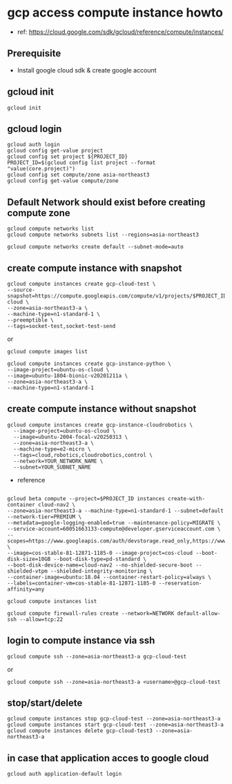 # gcp access compute instance howto

- ref: https://cloud.google.com/sdk/gcloud/reference/compute/instances/

## Prerequisite
- Install google cloud sdk & create google account

## gcloud init
```
gcloud init
```

## gcloud login

```
gcloud auth login
gcloud config get-value project
gcloud config set project ${PROJECT_ID}
PROJECT_ID=$(gcloud config list project --format "value(core.project)")
gcloud config set compute/zone asia-northeast3  
gcloud config get-value compute/zone
```

## Default Network should exist before creating compute zone
```
gcloud compute networks list
gcloud compute networks subnets list --regions=asia-northeast3

gcloud compute networks create default --subnet-mode=auto
```

## create compute instance with snapshot
```
gcloud compute instances create gcp-cloud-test \
--source-snapshot=https://compute.googleapis.com/compute/v1/projects/$PROJECT_ID/global/snapshots/snapshot-cloud \
--zone=asia-northeast3-a \
--machine-type=n1-standard-1 \
--preemptible \
--tags=socket-test,socket-test-send 
```

or
```
gcloud compute images list
```

```
gcloud compute instances create gcp-instance-python \
--image-project=ubuntu-os-cloud \
--image=ubuntu-1804-bionic-v20201211a \
--zone=asia-northeast3-a \
--machine-type=n1-standard-1 
```

## create compute instance without snapshot 
```
gcloud compute instances create gcp-instance-cloudrobotics \
  --image-project=ubuntu-os-cloud \
  --image=ubuntu-2004-focal-v20250313 \
  --zone=asia-northeast3-a \
  --machine-type=e2-micro \
  --tags=cloud,robotics,cloudrobotics,control \
  --network=YOUR_NETWORK_NAME \
  --subnet=YOUR_SUBNET_NAME
```  


- reference
```

gcloud beta compute --project=$PROJECT_ID instances create-with-container cloud-nav2 \
--zone=asia-northeast3-a --machine-type=n1-standard-1 --subnet=default --network-tier=PREMIUM \ 
--metadata=google-logging-enabled=true --maintenance-policy=MIGRATE \
--service-account=60051663133-compute@developer.gserviceaccount.com \
--scopes=https://www.googleapis.com/auth/devstorage.read_only,https://www.googleapis.com/auth/logging.write,https://www.googleapis.com/auth/monitoring.write,https://www.googleapis.com/auth/servicecontrol,https://www.googleapis.com/auth/service.management.readonly,https://www.googleapis.com/auth/trace.append \
--image=cos-stable-81-12871-1185-0 --image-project=cos-cloud --boot-disk-size=10GB --boot-disk-type=pd-standard \
--boot-disk-device-name=cloud-nav2 --no-shielded-secure-boot --shielded-vtpm --shielded-integrity-monitoring \
--container-image=ubuntu:18.04 --container-restart-policy=always \
--labels=container-vm=cos-stable-81-12871-1185-0 --reservation-affinity=any
```


```
gcloud compute instances list
```
```
gcloud compute firewall-rules create --network=NETWORK default-allow-ssh --allow=tcp:22
```
## login to compute instance via ssh

```
gcloud compute ssh --zone=asia-northeast3-a gcp-cloud-test
```

or

```
gcloud compute ssh --zone=asia-northeast3-a <username>@gcp-cloud-test 
```

## stop/start/delete

```
gcloud compute instances stop gcp-cloud-test --zone=asia-northeast3-a
gcloud compute instances start gcp-cloud-test --zone=asia-northeast3-a
gcloud compute instances delete gcp-cloud-test3 --zone=asia-northeast3-a
```

## in case that application acces to google cloud
```
gcloud auth application-default login
```
